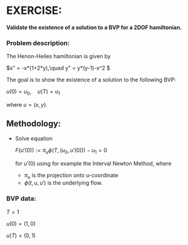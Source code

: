 # EXERCISE:
**Validate the existence of a solution to a BVP for a 2DOF hamiltonian.**

### Problem description:
The Henon-Heiles hamiltonian is given by 

$`x" = -x*(1+2*y),\quad     y" = y*(y-1)-x^2 `$

The goal is to show the existence of a solution to the following BVP:

$`u(0)=u_0,\quad u(T)=u_1`$ 

where $`u=(x,y)`$.

## Methodology:
- Solve equation 
 
  $` F(u'(0)) := \pi_u\phi(T,(u_0,u'(0)))-u_1 = 0`$

  for $`u'(0)`$ using for example the Interval Newton Method, where 
  
    - $`\pi_u`$ is the projection onto u-coordinate 
    - $`\phi(t,u,u')`$ is the underlying flow.

### BVP data:
  $`T  = 1`$
  
  $`u(0) = (1,0)`$
  
  $`u(T) = (0,1)`$

